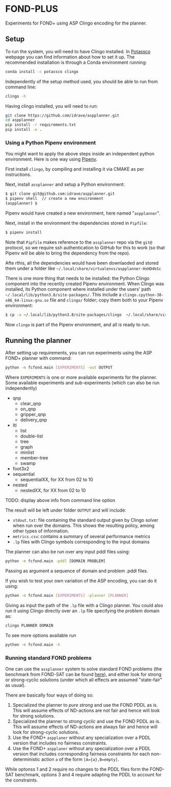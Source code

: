 # FOND-PLUS

Experiments for FOND+ using ASP Clingo encoding for the planner.

## Setup

To run the system, you will need to have Clingo installed. In [Potassco](https://potassco.org/clingo/) webpage you can find information about how to set it up. The recommended installation is through a Conda environment running:

```bash
conda install -c potassco clingo
```

Independently of the setup method used, you should be able to run from command line:
```bash
clingo -h
```

Having clingo installed, you will need to run:
```bash
git clone https://github.com/idrave/aspplanner.git
cd aspplanner
pip install -r requirements.txt
pip install -e .
```

### Using a Python Pipenv environment

You might want to apply the above steps inside an independent python environment. Here is one way using [Pipenv](https://pypi.org/project/pipenv/).

First install `clingo`, by compiling and installing it via CMAKE as per instructions.

Next, install `assplanner` and setup a Python environment:

```bash
$ git clone git@github.com:idrave/aspplanner.git
$ pipenv shell  // create a new environment
(aspplanner) $ 
```

Pipenv would have created a new environment, here named "`aspplanner`". 

Next, install in the environment the dependencies stored in `Pipfile`:

```bash
$ pipenv install
```

Note that `Pipfile` makes reference to the `assplanner` repo via the `git@` protocol, so we require ssh authentication to GitHub for this to work (so that Pipenv will be able to bring the dependency from the repo).

Afte rthis, all the dependencies would have been downlaoded and stored them under a folder like `~/.local/share/virtualenvs/aspplanner-HxHD4kSc`

There is one more thing that needs to be installed: the Python Clingo component into the recently created Pipenv environment. When Clingo was installed, its  Python component where installed under the users' path
`~/.local/lib/python3.8/site-packages/`. This include a `clingo.cpython-38-x86_64-linux-gnu.so` file and `clingo/` folder; copy them both to your Pipenv environment:

```bash
$ cp -a ~/.local/lib/python3.8/site-packages/clingo  ~/.local/share/virtualenvs/aspplanner.git-HxHD4kSc/lib/python3.8/site-packages/
```

Now `clingo` is part of the Pipenv environment, and all is ready to run.

## Running the planner

After setting up requirements, you can run experiments using the ASP FOND+ planner with command:

```bash
python -m fcfond.main [EXPERIMENTS] -out OUTPUT
```

Where `EXPERIMENTS` is one or more available experiments for the planner. Some available experiments and sub-experiments (which can also be run independently)

- qnp
    - clear_qnp
    - on_qnp
    - gripper_qnp
    - delivery_qnp
- ltl
    - list
    - double-list
    - tree
    - graph
    - minlist
    - member-tree
    - swamp
- foot3x2
- sequential
    - sequentialXX, for XX from 02 to 10
- nested
    - nestedXX, for XX from 02 to 10

TODO: display above info from command line option

The result will be left under folder `OUTPUT` and will include:

- `stdout.txt`: file containing the standard output given by Clingo solver when run over the domains. This shows the resulting policy, among other types of information.
- `metrics.csv`: contains a summary of several performance metrics
- `.lp` files with Clingo symbols corresponding to the input domains

The planner can also be run over any input pddl files using:

```bash
python -m fcfond.main -pddl [DOMAIN PROBLEM]
```

Passing as argument a sequence of domain and problem .pddl files.

If you wish to test your own variation of the ASP encoding, you can do it using:

```bash
python -m fcfond.main [EXPERIMENTS] -planner [PLANNER]
```

Giving as input the path of the `.lp` file with a Clingo planner. You could also run it using Clingo directly over an `.lp` file specifying the problem domain as:

```bash
clingo PLANNER DOMAIN
```

To see more options available run

```bash
python -m fcfond.main -h
```

### Running standard FOND problems

One can use the `assplanner` system to solve standard FOND problems (the benchmark from FOND-SAT can be found [here](fcfond/domains/pddl/fond-sat)), and either look for strong or strong-cyclic solutions (under which all effects are assumed "state-fair" as usual).

There are basically four ways of doing so:

1. Specialized the planner to _pure strong_ and use the FOND PDDL as is. This will assume effects of ND-actions are not fair and hence will look for strong solutions.
2. Specialized the planner to _strong cyclic_ and use the FOND PDDL as is. This will assume effects of ND-actions are always fair and hence will look for strong-cyclic solutions.
3. Use the FOND+ `aspplaner` without any specialization over a PDDL version that includes no fairness constraints.
4. Use the FOND+ `aspplaner` without any specialization over a PDDL version that includes corresponding fairness constraints for each non-deterministic action `a` of the form `[A={a},B=empty]`.

While optonss 1 and 2 require no changes to the PDDL files form the FOND-SAT benchmark, options 3 and 4 require adapting the PDDL to account for the constraints.


